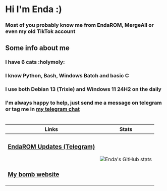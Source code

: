 # Hi I'm Enda :)

### Most of you probably know me from EndaROM, MergeAll or even my old TikTok account

## Some info about me

### I have 6 cats :holymoly:

### I know Python, Bash, Windows Batch and basic C

### I use both Debian 13 (Trixie) and Windows 11 24H2 on the daily

### I'm always happy to help, just send me a message on telegram or tag me in [my telegram chat](https://t.me/endaromchat)

#

| Links                                                                 | Stats                                   |
|-----------------------------------------------------------------------|-----------------------------------------|
| <h3>[EndaROM Updates (Telegram)](https://t.me/endarom)</h3> <br> <h3>[My bomb website](https://endadwagon.github.io)</h3> | ![Enda's GitHub stats](https://github-readme-stats.vercel.app/api?username=endadwagon&show_icons=true&theme=transparent&include_all_commits=true)|
